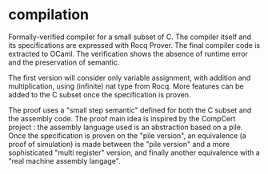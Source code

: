 # compilation
Formally-verified compiler for a small subset of C. The compiler itself and its specifications are expressed with Rocq Prover. The final compiler code is extracted to OCaml. The verification shows the absence of runtime error and the preservation of semantic.

The first version will consider only variable assignment, with addition and multiplication, using (infinite) nat type from Rocq. More features can be added to the C subset once the specification is proven.

The proof uses a "small step semantic" defined for both the C subset and the assembly code. The proof main idea is inspired by the CompCert project : the assembly language used is an abstraction based on a pile. Once the specification is proven on the "pile version", an equivalence (a proof of simulation) is made between the "pile version" and a more sophisticated "multi register" version, and finally another equivalence with a "real machine assembly langage".
